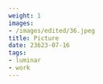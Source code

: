 ```yaml
---
weight: 1
images:
- /images/edited/36.jpeg
title: Picture
date: 23623-07-16
tags:
- luminar
- work
---
```

